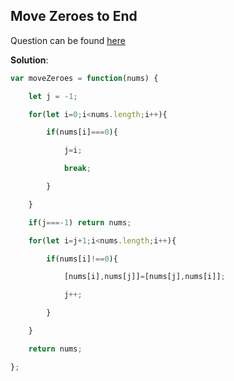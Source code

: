 ## Move Zeroes to End

Question can be found [here](https://leetcode.com/problems/move-zeroes/)

**Solution**:

```js
var moveZeroes = function(nums) {

    let j = -1;

    for(let i=0;i<nums.length;i++){

        if(nums[i]===0){

            j=i;

            break;

        }

    }

    if(j===-1) return nums;

    for(let i=j+1;i<nums.length;i++){

        if(nums[i]!==0){

            [nums[i],nums[j]]=[nums[j],nums[i]];

            j++;

        }

    }

    return nums; 

};
```

